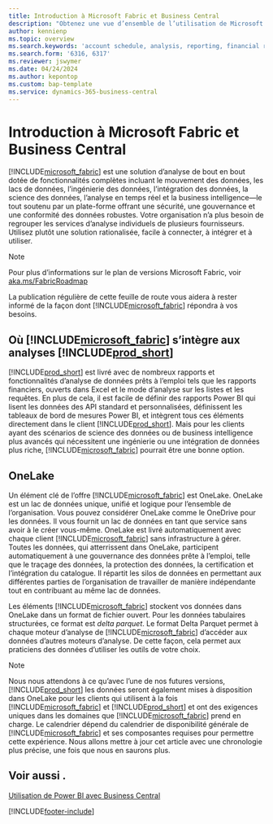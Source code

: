 ```yaml
---
title: Introduction à Microsoft Fabric et Business Central
description: "Obtenez une vue d’ensemble de l’utilisation de Microsoft Fabric pour obtenir des informations, des informations décisionnelles et des indicateurs de performance clés à partir de vos données Business\_Central."
author: kennienp
ms.topic: overview
ms.search.keywords: 'account schedule, analysis, reporting, financial report, business intelligence, KPI'
ms.search.form: '6316, 6317'
ms.reviewer: jswymer
ms.date: 04/24/2024
ms.author: kepontop
ms.custom: bap-template
ms.service: dynamics-365-business-central
---
```

# <a name="introduction-to-microsoft-fabric-and-business-central"></a>Introduction à Microsoft Fabric et Business Central

[!INCLUDE[microsoft_fabric](includes/microsoft_fabric.md)] est une solution d’analyse de bout en bout dotée de fonctionnalités complètes incluant le mouvement des données, les lacs de données, l’ingénierie des données, l’intégration des données, la science des données, l’analyse en temps réel et la business intelligence&mdash;le tout soutenu par un plate-forme offrant une sécurité, une gouvernance et une conformité des données robustes. Votre organisation n’a plus besoin de regrouper les services d’analyse individuels de plusieurs fournisseurs. Utilisez plutôt une solution rationalisée, facile à connecter, à intégrer et à utiliser.

> [!NOTE]
> Pour plus d’informations sur le plan de versions Microsoft Fabric, voir [aka.ms/FabricRoadmap](https://aka.ms/FabricRoadmap)
> 
> La publication régulière de cette feuille de route vous aidera à rester informé de la façon dont [!INCLUDE[microsoft_fabric](includes/microsoft_fabric.md)] répondra à vos besoins.

## <a name="where-does--fit-into-includeprod_short-analytics"></a>Où [!INCLUDE[microsoft_fabric](includes/microsoft_fabric.md)] s’intègre aux analyses [!INCLUDE[prod_short](includes/prod_short.md)]

[!INCLUDE[prod_short](includes/prod_short.md)] est livré avec de nombreux rapports et fonctionnalités d’analyse de données prêts à l’emploi tels que les rapports financiers, ouverts dans Excel et le mode d’analyse sur les listes et les requêtes. En plus de cela, il est facile de définir des rapports Power BI qui lisent les données des API standard et personnalisées, définissent les tableaux de bord de mesures Power BI, et intègrent tous ces éléments directement dans le client [!INCLUDE[prod_short](includes/prod_short.md)]. Mais pour les clients ayant des scénarios de science des données ou de business intelligence plus avancés qui nécessitent une ingénierie ou une intégration de données plus riche, [!INCLUDE[microsoft_fabric](includes/microsoft_fabric.md)] pourrait être une bonne option. 

## <a name="onelake"></a>OneLake

Un élément clé de l’offre [!INCLUDE[microsoft_fabric](includes/microsoft_fabric.md)] est OneLake. OneLake est un lac de données unique, unifié et logique pour l’ensemble de l’organisation. Vous pouvez considérer OneLake comme le OneDrive pour les données. Il vous fournit un lac de données en tant que service sans avoir à le créer vous-même. OneLake est livré automatiquement avec chaque client [!INCLUDE[microsoft_fabric](includes/microsoft_fabric.md)] sans infrastructure à gérer. Toutes les données, qui atterrissent dans OneLake, participent automatiquement à une gouvernance des données prête à l’emploi, telle que le traçage des données, la protection des données, la certification et l’intégration du catalogue. Il répartit les silos de données en permettant aux différentes parties de l’organisation de travailler de manière indépendante tout en contribuant au même lac de données.

Les éléments [!INCLUDE[microsoft_fabric](includes/microsoft_fabric.md)] stockent vos données dans OneLake dans un format de fichier ouvert. Pour les données tabulaires structurées, ce format est *delta parquet*. Le format Delta Parquet permet à chaque moteur d’analyse de [!INCLUDE[microsoft_fabric](includes/microsoft_fabric.md)] d’accéder aux données d’autres moteurs d’analyse. De cette façon, cela permet aux praticiens des données d’utiliser les outils de votre choix.

> [!NOTE]
> Nous nous attendons à ce qu’avec l’une de nos futures versions, [!INCLUDE[prod_short](includes/prod_short.md)] les données seront également mises à disposition dans OneLake pour les clients qui utilisent à la fois [!INCLUDE[microsoft_fabric](includes/microsoft_fabric.md)] et [!INCLUDE[prod_short](includes/prod_short.md)] et ont des exigences uniques dans les domaines que [!INCLUDE[microsoft_fabric](includes/microsoft_fabric.md)] prend en charge. Le calendrier dépend du calendrier de disponibilité générale de [!INCLUDE[microsoft_fabric](includes/microsoft_fabric.md)] et ses composantes requises pour permettre cette expérience. Nous allons mettre à jour cet article avec une chronologie plus précise, une fois que nous en saurons plus.

## <a name="see-also"></a>Voir aussi .
[Utilisation de Power BI avec Business Central](admin-powerbi.md)   

[!INCLUDE[footer-include](includes/footer-banner.md)]
